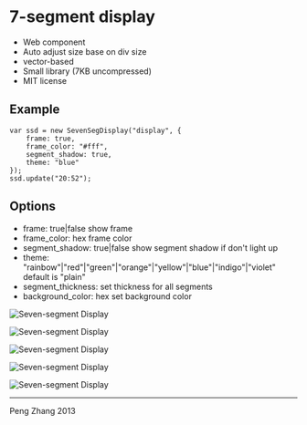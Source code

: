 # 7-segment display
- Web component
- Auto adjust size base on div size
- vector-based
- Small library (7KB uncompressed)
- MIT license

Example
-------

```
var ssd = new SevenSegDisplay("display", {
	frame: true,
	frame_color: "#fff",
	segment_shadow: true,
	theme: "blue"
});
ssd.update("20:52");
```

Options
-------

* frame: true|false show frame
* frame_color: hex frame color
* segment_shadow: true|false show segment shadow if don't light up
* theme: "rainbow"|"red"|"green"|"orange"|"yellow"|"blue"|"indigo"|"violet" default is "plain"
* segment_thickness: set thickness for all segments
* background_color: hex set background color

![Seven-segment Display](https://raw.github.com/PuffyCoffee/Seven-segment-display/master/screenshot/ssd.png "Seven-segment display")

![Seven-segment Display](https://raw.github.com/PuffyCoffee/Seven-segment-display/master/screenshot/ssd2.png "Seven-segment display")

![Seven-segment Display](https://raw.github.com/PuffyCoffee/Seven-segment-display/master/screenshot/ssd3.png "Seven-segment display")

![Seven-segment Display](https://raw.github.com/PuffyCoffee/Seven-segment-display/master/screenshot/ssd4.png "Seven-segment display")

![Seven-segment Display](https://raw.github.com/PuffyCoffee/Seven-segment-display/master/screenshot/ssd5.png "Seven-segment display")

-------

Peng Zhang 2013